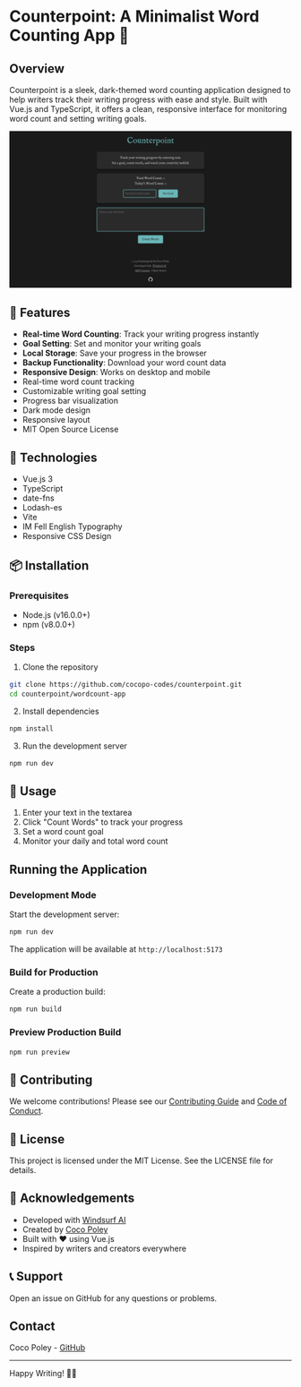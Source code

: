 # Counterpoint: A Minimalist Word Counting App 📝

## Overview

Counterpoint is a sleek, dark-themed word counting application designed to help writers track their writing progress with ease and style. Built with Vue.js and TypeScript, it offers a clean, responsive interface for monitoring word count and setting writing goals.

![Counterpoint Word Counter App](wordcount-app/public/Counterpoint_WebApp.png)

## 🌟 Features

- **Real-time Word Counting**: Track your writing progress instantly
- **Goal Setting**: Set and monitor your writing goals
- **Local Storage**: Save your progress in the browser
- **Backup Functionality**: Download your word count data
- **Responsive Design**: Works on desktop and mobile
- Real-time word count tracking
- Customizable writing goal setting
- Progress bar visualization
- Dark mode design
- Responsive layout
- MIT Open Source License

## 🚀 Technologies

- Vue.js 3
- TypeScript
- date-fns
- Lodash-es
- Vite
- IM Fell English Typography
- Responsive CSS Design

## 📦 Installation

### Prerequisites
- Node.js (v16.0.0+)
- npm (v8.0.0+)

### Steps
1. Clone the repository
```bash
git clone https://github.com/cocopo-codes/counterpoint.git
cd counterpoint/wordcount-app
```

2. Install dependencies
```bash
npm install
```

3. Run the development server
```bash
npm run dev
```

## 🔧 Usage

1. Enter your text in the textarea
2. Click "Count Words" to track your progress
3. Set a word count goal
4. Monitor your daily and total word count

## Running the Application

### Development Mode

Start the development server:
```bash
npm run dev
```

The application will be available at `http://localhost:5173`

### Build for Production

Create a production build:
```bash
npm run build
```

### Preview Production Build

```bash
npm run preview
```

## 🤝 Contributing

We welcome contributions! Please see our [Contributing Guide](CONTRIBUTING.md) and [Code of Conduct](CODE_OF_CONDUCT.md).

## 📄 License

This project is licensed under the MIT License. See the LICENSE file for details.

## 🙌 Acknowledgements

- Developed with [Windsurf AI](https://windsurf.ai)
- Created by [Coco Poley](https://github.com/your-username)
- Built with ❤️ using Vue.js
- Inspired by writers and creators everywhere

## 📞 Support

Open an issue on GitHub for any questions or problems.

## Contact

Coco Poley - [GitHub](https://github.com/your-username)

---

Happy Writing! 📝✨
